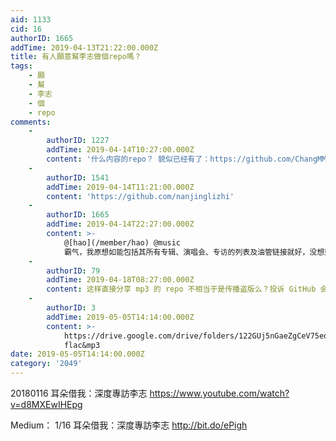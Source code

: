 ```yaml
---
aid: 1133
cid: 16
authorID: 1665
addTime: 2019-04-13T21:22:00.000Z
title: 有人願意幫李志做個repo嗎？
tags:
    - 願
    - 幫
    - 李志
    - 個
    - repo
comments:
    -
        authorID: 1227
        addTime: 2019-04-14T10:27:00.000Z
        content: '什么内容的repo？ 貌似已经有了：https://github.com/ChangMM/nanjinglizhi'
    -
        authorID: 1541
        addTime: 2019-04-14T11:21:00.000Z
        content: 'https://github.com/nanjinglizhi'
    -
        authorID: 1665
        addTime: 2019-04-14T22:27:00.000Z
        content: >-
            @[hao](/member/hao) @music
            霸气，我原想如能包括其所有专辑、演唱会、专访的列表及油管链接就好，没想到连mp3都放上去了。
    -
        authorID: 79
        addTime: 2019-04-18T08:27:00.000Z
        content: 这样直接分享 mp3 的 repo 不相当于是传播盗版么？投诉 GitHub 会直接封掉的吧
    -
        authorID: 3
        addTime: 2019-05-05T14:14:00.000Z
        content: >-
            https://drive.google.com/drive/folders/122GUj5nGaeZgCeV75eq3777XCDkJe71c
            flac&mp3
date: 2019-05-05T14:14:00.000Z
category: '2049'
---
```


20180116 耳朵借我：深度專訪李志 https://www.youtube.com/watch?v=d8MXEwIHEpg

Medium： 1/16 耳朵借我：深度專訪李志 http://bit.do/ePigh
